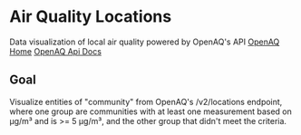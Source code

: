 # Air Quality Locations

Data visualization of local air quality powered by OpenAQ's API
[OpenAQ Home](https://openaq.org/#/)
[OpenAQ Api Docs](https://docs.openaq.org/#/v2/summary_get_v2_summary_get)

## Goal

Visualize entities of "community" from OpenAQ's /v2/locations endpoint, where one group are communities with at least one measurement based on µg/m³ and is >= 5 µg/m³, and the other group that didn't meet the criteria.
